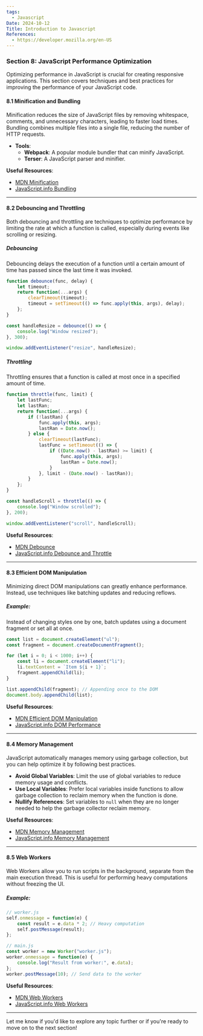 ```yaml
---
tags:
  - Javascript
Date: 2024-10-12
Title: Introduction to Javascript
References:
  - https://developer.mozilla.org/en-US
---
```

### Section 8: **JavaScript Performance Optimization**

Optimizing performance in JavaScript is crucial for creating responsive applications. This section covers techniques and best practices for improving the performance of your JavaScript code.

#### 8.1 Minification and Bundling

Minification reduces the size of JavaScript files by removing whitespace, comments, and unnecessary characters, leading to faster load times. Bundling combines multiple files into a single file, reducing the number of HTTP requests.

- **Tools**:
  - **Webpack**: A popular module bundler that can minify JavaScript.
  - **Terser**: A JavaScript parser and minifier.

**Useful Resources**:
- [MDN Minification](https://developer.mozilla.org/en-US/docs/Web/JavaScript/Guide/Minification)
- [JavaScript.info Bundling](https://javascript.info/webpack)

---

#### 8.2 Debouncing and Throttling

Both debouncing and throttling are techniques to optimize performance by limiting the rate at which a function is called, especially during events like scrolling or resizing.

##### Debouncing
Debouncing delays the execution of a function until a certain amount of time has passed since the last time it was invoked.

```javascript
function debounce(func, delay) {
    let timeout;
    return function(...args) {
        clearTimeout(timeout);
        timeout = setTimeout(() => func.apply(this, args), delay);
    };
}

const handleResize = debounce(() => {
    console.log("Window resized");
}, 300);

window.addEventListener("resize", handleResize);
```

##### Throttling
Throttling ensures that a function is called at most once in a specified amount of time.

```javascript
function throttle(func, limit) {
    let lastFunc;
    let lastRan;
    return function(...args) {
        if (!lastRan) {
            func.apply(this, args);
            lastRan = Date.now();
        } else {
            clearTimeout(lastFunc);
            lastFunc = setTimeout(() => {
                if ((Date.now() - lastRan) >= limit) {
                    func.apply(this, args);
                    lastRan = Date.now();
                }
            }, limit - (Date.now() - lastRan));
        }
    };
}

const handleScroll = throttle(() => {
    console.log("Window scrolled");
}, 200);

window.addEventListener("scroll", handleScroll);
```

**Useful Resources**:
- [MDN Debounce](https://developer.mozilla.org/en-US/docs/Web/JavaScript/Guide/Functions#debounce)
- [JavaScript.info Debounce and Throttle](https://javascript.info/task/debounce)

---

#### 8.3 Efficient DOM Manipulation

Minimizing direct DOM manipulations can greatly enhance performance. Instead, use techniques like batching updates and reducing reflows.

##### Example:
Instead of changing styles one by one, batch updates using a document fragment or set all at once.

```javascript
const list = document.createElement("ul");
const fragment = document.createDocumentFragment();

for (let i = 0; i < 1000; i++) {
    const li = document.createElement("li");
    li.textContent = `Item ${i + 1}`;
    fragment.appendChild(li);
}

list.appendChild(fragment); // Appending once to the DOM
document.body.appendChild(list);
```

**Useful Resources**:
- [MDN Efficient DOM Manipulation](https://developer.mozilla.org/en-US/docs/Web/API/Document/createDocumentFragment)
- [JavaScript.info DOM Performance](https://javascript.info/reflow)

---

#### 8.4 Memory Management

JavaScript automatically manages memory using garbage collection, but you can help optimize it by following best practices.

- **Avoid Global Variables**: Limit the use of global variables to reduce memory usage and conflicts.
- **Use Local Variables**: Prefer local variables inside functions to allow garbage collection to reclaim memory when the function is done.
- **Nullify References**: Set variables to `null` when they are no longer needed to help the garbage collector reclaim memory.

**Useful Resources**:
- [MDN Memory Management](https://developer.mozilla.org/en-US/docs/Web/JavaScript/Guide/Memory_Management)
- [JavaScript.info Memory Management](https://javascript.info/garbage-collection)

---

#### 8.5 Web Workers

Web Workers allow you to run scripts in the background, separate from the main execution thread. This is useful for performing heavy computations without freezing the UI.

##### Example:
```javascript
// worker.js
self.onmessage = function(e) {
    const result = e.data * 2; // Heavy computation
    self.postMessage(result);
};

// main.js
const worker = new Worker("worker.js");
worker.onmessage = function(e) {
    console.log("Result from worker:", e.data);
};
worker.postMessage(10); // Send data to the worker
```

**Useful Resources**:
- [MDN Web Workers](https://developer.mozilla.org/en-US/docs/Web/API/Web_Workers_API/Using_web_workers)
- [JavaScript.info Web Workers](https://javascript.info/web-workers)

---

Let me know if you'd like to explore any topic further or if you're ready to move on to the next section!